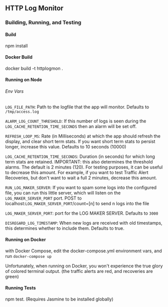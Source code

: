 ## HTTP Log Monitor

### Building, Running, and Testing
#### Build
npm install

#### Docker Build
docker build -t httplogmon .

#### Running on Node
###### Env Vars
`LOG_FILE_PATH`: Path to the logfile that the app will monitor. Defaults to `/tmp/access.log`

`ALARM_LOG_COUNT_THRESHOLD`: If this number of logs is seen during the `LOG_CACHE_RETENTION_TIME_SECONDS` then an alarm will be set off.


`REFRESH_LOOP_MS`: Rate (in Milliseconds) at which the app should refresh the display, and clear short term stats. If you want short term stats to persist longer, increase this value. Defaults to 10 seconds (10000)

`LOG_CACHE_RETENTION_TIME_SECONDS`: Duration (in seconds) for which long term stats are retained. IMPORTANT: this also determines the threshold alarms. The default is 2 minutes (120). For testing purposes, it can be useful to decrease this amount. For example, if you want to test Traffic Alert Recoveries, but don't want to wait a full 2 minutes, decrease this amount.

`RUN_LOG_MAKER_SERVER`: If you want to spam some logs into the configured file, you can run this little server, which will listen on the `LOG_MAKER_SERVER_PORT` port. POST to localhost:`LOG_MAKER_SERVER_PORT`/count=[n] to send n logs into the file

`LOG_MAKER_SERVER_PORT`: port for the LOG MAKER SERVER. Defaults to `3000`

`DISREGARD_LOG_TIMESTAMP`: When new logs are received with old timestamps, this determines whether to include them. Defaults to true.

#### Running on Docker
with Docker Compose, edit the docker-compose.yml environment vars, and run `docker-compose up`

Unfortunately, when running on Docker, you won't experience the true glory of colored terminal output. (the traffic alerts are red, and recoveries are green)

#### Running Tests
npm test. (Requires Jasmine to be installed globally)
